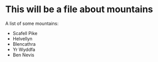 This will be a file about mountains
===================================

A list of some mountains:

* Scafell Pike
* Helvellyn
* Blencathra
* Yr Wyddfa
* Ben Nevis
